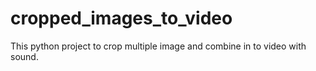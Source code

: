 # cropped_images_to_video
This python project to crop multiple image and combine in to video with sound.
